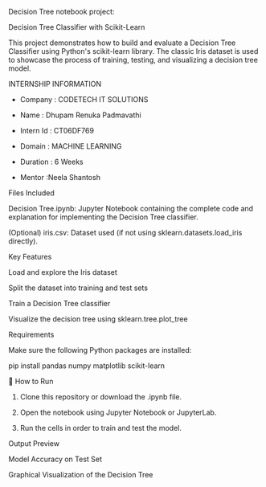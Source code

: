   Decision Tree notebook project:

Decision Tree Classifier with Scikit-Learn

This project demonstrates how to build and evaluate a Decision Tree Classifier using Python's scikit-learn library. The classic Iris dataset is used to showcase the process of training, testing, and visualizing a decision tree model.

INTERNSHIP INFORMATION 

- Company   : CODETECH IT SOLUTIONS 

- Name      : Dhupam Renuka Padmavathi 

- Intern Id : CT06DF769

- Domain    : MACHINE LEARNING 

- Duration  : 6 Weeks

- Mentor    :Neela Shantosh


Files Included

Decision Tree.ipynb: Jupyter Notebook containing the complete code and explanation for implementing the Decision Tree classifier.

(Optional) iris.csv: Dataset used (if not using sklearn.datasets.load_iris directly).



 Key Features

Load and explore the Iris dataset

 Split the dataset into training and test sets

 Train a Decision Tree classifier

Visualize the decision tree using sklearn.tree.plot_tree

 Requirements

Make sure the following Python packages are installed:

pip install pandas numpy matplotlib scikit-learn

🚀 How to Run

1. Clone this repository or download the .ipynb file.


2. Open the notebook using Jupyter Notebook or JupyterLab.


3. Run the cells in order to train and test the model.


 Output Preview

Model Accuracy on Test Set

Graphical Visualization of the Decision Tree





